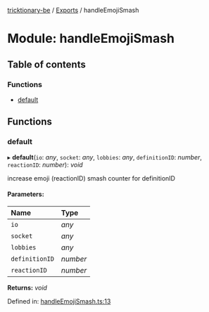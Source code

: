 [tricktionary-be](../README.md) / [Exports](../modules.md) / handleEmojiSmash

# Module: handleEmojiSmash

## Table of contents

### Functions

- [default](handleemojismash.md#default)

## Functions

### default

▸ **default**(`io`: *any*, `socket`: *any*, `lobbies`: *any*, `definitionID`: *number*, `reactionID`: *number*): *void*

increase emoji (reactionID) smash counter for definitionID

#### Parameters:

Name | Type |
:------ | :------ |
`io` | *any* |
`socket` | *any* |
`lobbies` | *any* |
`definitionID` | *number* |
`reactionID` | *number* |

**Returns:** *void*

Defined in: [handleEmojiSmash.ts:13](https://github.com/story-squad/tricktionary-be/blob/855fef0/src/sockets/handleEmojiSmash.ts#L13)
